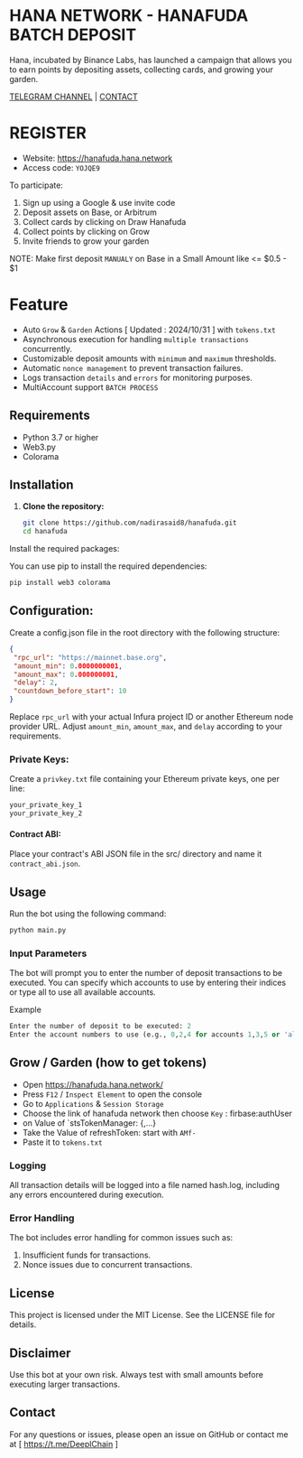 # HANA NETWORK - HANAFUDA BATCH DEPOSIT

Hana, incubated by Binance Labs, has launched a campaign that allows you to earn points by depositing assets, collecting cards, and growing your garden.

[TELEGRAM CHANNEL](https://t.me/Deeplchain) | [CONTACT](https://t.me/imspecials)

# REGISTER
- Website: https://hanafuda.hana.network
- Access code: `YOJQE9`

To participate:
1. Sign up using a Google & use invite code
2. Deposit assets on Base, or Arbitrum
3. Collect cards by clicking on Draw Hanafuda
4. Collect points by clicking on Grow
5. Invite friends to grow your garden

NOTE: Make first deposit `MANUALY` on Base in a Small Amount like <= $0.5 - $1

# Feature
 - Auto `Grow` & `Garden` Actions [ Updated : 2024/10/31 ] with `tokens.txt`
 - Asynchronous execution for handling `multiple transactions` concurrently.
 - Customizable deposit amounts with `minimum` and `maximum` thresholds.
 - Automatic `nonce management` to prevent transaction failures.
 - Logs transaction `details` and `errors` for monitoring purposes.
 - MultiAccount support `BATCH PROCESS`

## Requirements

- Python 3.7 or higher
- Web3.py
- Colorama

## Installation

1. **Clone the repository:**

   ```bash
   git clone https://github.com/nadirasaid8/hanafuda.git
   cd hanafuda
   ```
   
Install the required packages:

You can use pip to install the required dependencies:

   ```bash
pip install web3 colorama
   ```
## Configuration:

Create a config.json file in the root directory with the following structure:

   ```json
{
    "rpc_url": "https://mainnet.base.org",
    "amount_min": 0.0000000001,
    "amount_max": 0.000000001,
    "delay": 2,
    "countdown_before_start": 10
}
   ```

Replace `rpc_url` with your actual Infura project ID or another Ethereum node provider URL.
Adjust `amount_min`, `amount_max`, and `delay` according to your requirements.

### Private Keys:
Create a `privkey.txt` file containing your Ethereum private keys, one per line:

   ```txt
your_private_key_1
your_private_key_2
   ```

#### Contract ABI:

Place your contract's ABI JSON file in the src/ directory and name it `contract_abi.json`.

## Usage
Run the bot using the following command:

   ```bash
python main.py
   ```

### Input Parameters
The bot will prompt you to enter the number of deposit transactions to be executed.
You can specify which accounts to use by entering their indices or type all to use all available accounts.

Example
   ```python
Enter the number of deposit to be executed: 2
Enter the account numbers to use (e.g., 0,2,4 for accounts 1,3,5 or 'all' for all accounts): all
   ```

## Grow / Garden (how to get tokens)

- Open https://hanafuda.hana.network/
- Press `F12` / `Inspect Element` to open the console
- Go to `Applications` & `Session Storage`
- Choose the link of hanafuda network then choose `Key` : firbase:authUser
- on Value of `stsTokenManager: {,...} 
- Take the Value of refreshToken: start with `AMf-`
- Paste it to `tokens.txt`

### Logging
All transaction details will be logged into a file named hash.log, including any errors encountered during execution.

### Error Handling
The bot includes error handling for common issues such as:

1. Insufficient funds for transactions.
2. Nonce issues due to concurrent transactions.

## License
This project is licensed under the MIT License. See the LICENSE file for details.

## Disclaimer
Use this bot at your own risk. Always test with small amounts before executing larger transactions.

## Contact
For any questions or issues, please open an issue on GitHub or contact me at [ https://t.me/DeeplChain ]